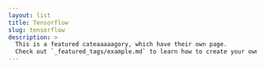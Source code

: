 ```yaml
---
layout: list
title: Tensorflow
slug: tensorflow
description: >
  This is a featured cateaaaaagory, which have their own page.
  Check out `_featured_tags/example.md` to learn how to create your own.
---
```

